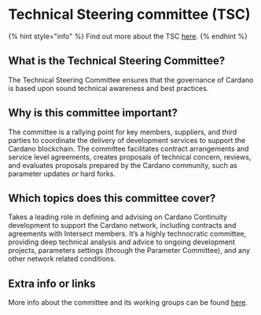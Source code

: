 # Technical Steering committee (TSC)

{% hint style="info" %}
Find out more about the TSC [here](https://intersect.gitbook.io/technical-steering-committee).
{% endhint %}

## What is the Technical Steering Committee?

The Technical Steering Committee ensures that the governance of Cardano is based upon sound technical awareness and best practices.&#x20;

## Why is this committee important?

The committee is a rallying point for key members, suppliers, and third parties to coordinate the delivery of development services to support the Cardano blockchain. The committee facilitates contract arrangements and service level agreements, creates proposals of technical concern, reviews, and evaluates proposals prepared by the Cardano community, such as parameter updates or hard forks.&#x20;

## Which topics does this committee cover?

Takes a leading role in defining and advising on Cardano Continuity development to support the Cardano network, including contracts and agreements with Intersect members. It’s a highly technocratic committee, providing deep technical analysis and advice to ongoing development projects, parameters settings (through the Parameter Committee), and any other network related conditions.

## Extra info or links

More info about the committee and its working groups can be found [here](https://intersect.gitbook.io/technical-steering-committee/).

